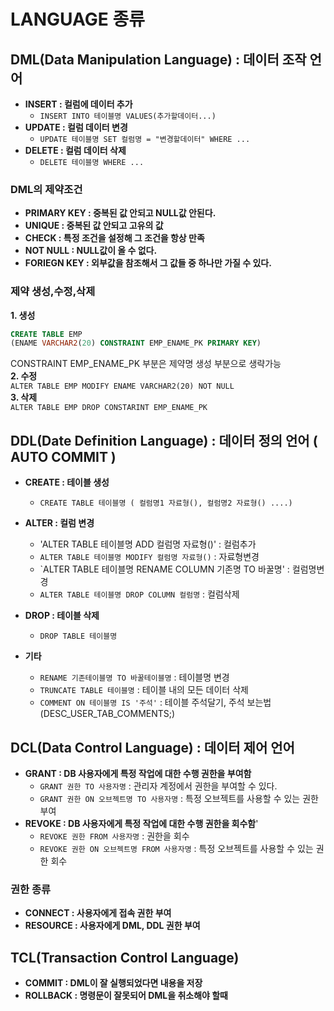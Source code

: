 # LANGUAGE 종류

## DML(Data Manipulation Language) : 데이터 조작 언어
- **INSERT : 컬럼에 데이터 추가**
  - `INSERT INTO 테이블명 VALUES(추가할데이터...)`
- **UPDATE : 컬럼 데이터 변경**
  - `UPDATE 테이블명 SET 컬럼명 = "변경할데이터" WHERE ...`
- **DELETE : 컬럼 데이터 삭제**
  - `DELETE 테이블명 WHERE ...`

### DML의 제약조건
- **PRIMARY KEY : 중복된 값 안되고 NULL값 안된다.**
- **UNIQUE : 중복된 값 안되고 고유의 값**
- **CHECK : 특정 조건을 설정해 그 조건을 항상 만족**
- **NOT NULL : NULL값이 올 수 없다.**
- **FORIEGN KEY : 외부값을 참조해서 그 값들 중 하나만 가질 수 있다.**

### 제약 생성,수정,삭제
**1. 생성**
   ```sql
   CREATE TABLE EMP
   (ENAME VARCHAR2(20) CONSTRAINT EMP_ENAME_PK PRIMARY KEY)
   ```
   CONSTRAINT EMP_ENAME_PK 부분은 제약명 생성 부분으로 생략가능<br>
**2. 수정**<br>
    `ALTER TABLE EMP MODIFY ENAME VARCHAR2(20) NOT NULL`<br>
**3. 삭제**<br>
    `ALTER TABLE EMP DROP CONSTARINT EMP_ENAME_PK`
## DDL(Date Definition Language) : 데이터 정의 언어 ( AUTO COMMIT )
- **CREATE : 테이블 생성**
  - `CREATE TABLE 테이블명 ( 컬럼명1 자료형(), 컬럼명2 자료형() ....)`

- **ALTER : 컬럼 변경**
  - 'ALTER TABLE 테이블명 ADD 컬럼명 자료형()' : 컬럼추가
  - `ALTER TABLE 테이블명 MODIFY 컬럼명 자료형()` : 자료형변경
  - `ALTER TABLE 테이블명 RENAME COLUMN 기존명 TO 바꿀명' : 컬럼명변경
  - `ALTER TABLE 테이블명 DROP COLUMN 컬럼명` : 컬럼삭제

- **DROP : 테이블 삭제**
  - `DROP TABLE 테이블명`

- **기타**
  - `RENAME 기존테이블명 TO 바꿀테이블명` : 테이블명 변경
  - `TRUNCATE TABLE 테이블명` : 테이블 내의 모든 데이터 삭제
  - `COMMENT ON 테이블명 IS '주석'` : 테이블 주석달기, 주석 보는법(DESC_USER_TAB_COMMENTS;)

## DCL(Data Control Language) : 데이터 제어 언어
- **GRANT : DB 사용자에게 특정 작업에 대한 수행 권한을 부여함**
  - `GRANT 권한 TO 사용자명` : 관리자 계정에서 권한을 부여할 수 있다.
  - `GRANT 권한 ON 오브젝트명 TO 사용자명` : 특정 오브젝트를 사용할 수 있는 권한 부여
- **REVOKE : DB 사용자에게 특정 작업에 대한 수행 권한을 회수함**'
  - `REVOKE 권한 FROM 사용자명` : 권한을 회수
  - `REVOKE 권한 ON 오브젝트명 FROM 사용자명` : 특정 오브젝트를 사용할 수 있는 권한 회수

### 권한 종류
- **CONNECT : 사용자에게 접속 권한 부여**
- **RESOURCE : 사용자에게 DML, DDL 권한 부여**

## TCL(Transaction Control Language)
- **COMMIT : DML이 잘 실행되었다면 내용을 저장**
- **ROLLBACK : 명령문이 잘못되어 DML을 취소해야 할때**



